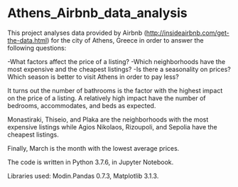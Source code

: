 # Athens_Airbnb_data_analysis
This project analyses data provided by Airbnb (http://insideairbnb.com/get-the-data.html) for the city of Athens, Greece in order to answer the following questions: 

-What factors affect the price of a listing?
-Which neighborhoods have the most expensive and the cheapest listings?
-Is there a seasonality on prices? Which season is better to visit Athens in order to pay less?

It turns out the number of bathrooms is the factor with the highest impact on the price of a listing. 
A relatively high impact have the number of bedrooms, accommodates, and beds as expected.

Monastiraki, Thiseio, and Plaka are the neighborhoods with the most expensive listings while Agios Nikolaos, Rizoupoli, and Sepolia have the cheapest listings.

Finally, March is the month with the lowest average prices.


The code is written in Python 3.7.6, in Jupyter Notebook.

Libraries used: Modin.Pandas 0.7.3, Matplotlib 3.1.3.
